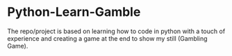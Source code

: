 # Python-Learn-Gamble
The repo/project is based on learning how to code in python with a touch of experience and creating a game at the end to show my still (Gambling Game).

